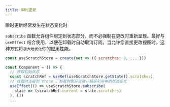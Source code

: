 ```yaml
---
title: 瞬时更新
---
```


瞬时更新经常发生在状态变化时

`subscribe` 函数允许组件绑定到状态部分，而不必强制在更改时重新呈现。最好与 `useEffect` 结合使用，以便在卸载时自动取消订阅。当允许您直接更改视图时，这种方式将`极大地优化`你的应用性能。

```js
const useScratchStore = create(set => ({ scratches: 0, ... }))

const Component = () => {
  // 获取初始状态
  const scratchRef = useRef(useScratchStore.getState().scratches)
  // 挂载时连接到 store ，卸载时断开连接，捕获引用中的状态变化
  useEffect(() => useScratchStore.subscribe(
    state => (scratchRef.current = state.scratches)
  ), [])
  ...
```